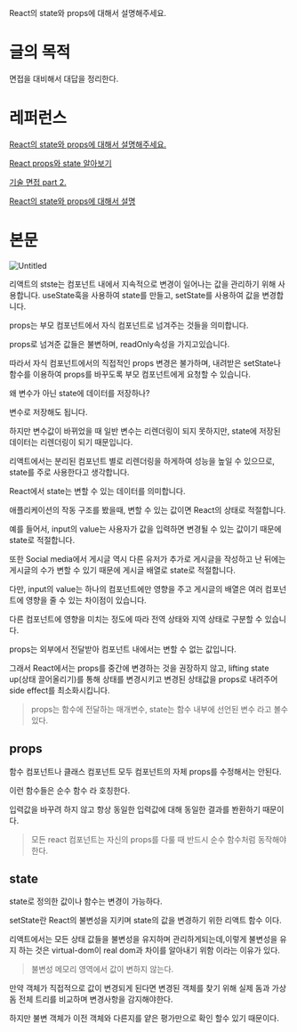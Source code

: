 React의 state와 props에 대해서 설명해주세요.

# 글의 목적

면접을 대비해서 대답을 정리한다.

# 레퍼런스

[React의 state와 props에 대해서 설명해주세요.](https://codingpracticenote.tistory.com/181)

[React props와 state 알아보기](https://freestrokes.tistory.com/156)

[기술 면접 part 2.](https://velog.io/@starrypro/Part-6.-JS-기술-면접)

[React의 state와 props에 대해서 설명](https://velog.io/@young0_0/React의-state와-props에-대해서-설명)

# 본문

![Untitled](https://s3-us-west-2.amazonaws.com/secure.notion-static.com/11394b96-c18e-4b4f-aefe-c186e9c88754/Untitled.png)

리액트의 stste는 컴포넌트 내에서 지속적으로 변경이 일어나는 값을 관리하기 위해 사용합니다. useState훅을 사용하여 state를 만들고, setState를 사용하여 값을 변경합니다. 

props는 부모 컴포넌트에서 자식 컴포넌트로 넘겨주는 것들을 의미합니다. 

props로 넘겨준 값들은 불변하며, readOnly속성을 가지고있습니다. 

따라서 자식 컴포넌트에서의 직접적인 props 변경은 불가하며, 내려받은 setState나 함수를 이용하여 props를 바꾸도록 부모 컴포넌트에게 요청할 수 있습니다.

왜 변수가 아닌 state에 데이터를 저장하나?

변수로 저장해도 됩니다. 

하지만 변수값이 바뀌었을 때 일반 변수는 리렌더링이 되지 못하지만, state에 저장된 데이터는 리렌더링이 되기 때문입니다. 

리액트에서는 분리된 컴포넌트 별로 리렌더링을 하게하여 성능을 높일 수 있으므로, state를 주로 사용한다고 생각합니다.

React에서 state는 변할 수 있는 데이터를 의미합니다. 

애플리케이션의 작동 구조를 봤을때, 변할 수 있는 값이면 React의 상태로 적절합니다. 

예를 들어서, input의 value는 사용자가 값을 입력하면 변경될 수 있는 값이기 때문에 state로 적절합니다. 

또한 Social media에서 게시글 역시 다른 유저가 추가로 게시글을 작성하고 난 뒤에는 게시글의 수가 변할 수 있기 때문에 게시글 배열로 state로 적절합니다.

다만, input의 value는 하나의 컴포넌트에만 영향을 주고 게시글의 배열은 여러 컴포넌트에 영향을 줄 수 있는 차이점이 있습니다. 

다른 컴포넌트에 영향을 미치는 정도에 따라 전역 상태와 지역 상태로 구분할 수 있습니다.

props는 외부에서 전달받아 컴포넌트 내에서는 변할 수 없는 값입니다. 

그래서 React에서는 props를 중간에 변경하는 것을 권장하지 않고, lifting state up(상태 끌어올리기)를 통해 상태를 변경시키고 변경된 상태값을 props로 내려주어 side effect를 최소화시킵니다.

> props는 함수에 전달하는 매개변수, state는 함수 내부에 선언된 변수 라고 볼수 있다.
> 

## props

함수 컴포넌트나 클래스 컴포넌트 모두 컴포넌트의 자체 props를 수정해서는 안된다.

이런 함수들은 순수 함수 라 호칭한다. 

입력값을 바꾸려 하지 않고 항상 동일한 입력값에 대해 동일한 결과를 봔환하기 때문이다.

> 모든 react 컴포넌트는 자신의 props를 다룰 때 반드시 순수 함수처럼 동작해야한다.
> 

## state

state로 정의한 값이나 함수는 변경이 가능하다.

setState란 React의 불변성을 지키며 state의 값을 변경하기 위한 리액트 함수 이다.

리액트에서는 모든 상태 값들을 불변성을 유지하며 관리하게되는데,이렇게 불변성을 유지 하는 것은 virtual-dom이 real dom과 차이를 알아내기 위함 이라는 이유가 있다.

> 불변성 메모리 영역에서 값이 변하지 않는다.
> 

만약 객체가 직접적으로 값이 변경되게 된다면 변경된 객체를 찾기 위해 실제 돔과 가상 돔 전체 트리를 비교하며 변경사항을 감지해야한다. 

하지만 불변 객체가 이전 객체와 다른지를 얕은 평가만으로 확인 할수 있기 때문이다.
